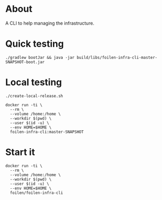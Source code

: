 # About

A CLI to help managing the infrastructure.

# Quick testing

```
./gradlew bootJar && java -jar build/libs/foilen-infra-cli-master-SNAPSHOT-boot.jar
```

# Local testing

```
./create-local-release.sh

docker run -ti \
  --rm \
  --volume /home:/home \
  --workdir $(pwd) \
  --user $(id -u) \
  --env HOME=$HOME \
  foilen-infra-cli:master-SNAPSHOT
```

# Start it

```
docker run -ti \
  --rm \
  --volume /home:/home \
  --workdir $(pwd) \
  --user $(id -u) \
  --env HOME=$HOME \
  foilen/foilen-infra-cli
```
